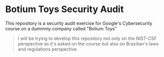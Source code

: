# Botium Toys Security Audit
This repository is a security audit exercise for Google's Cybersecurity course on a dummmy company called "Botium Toys"

> I will be trying to develop this repository not only on the NIST-CSF perspective as it's asked on the course but also on Brazilian's laws and regulations perspective.


